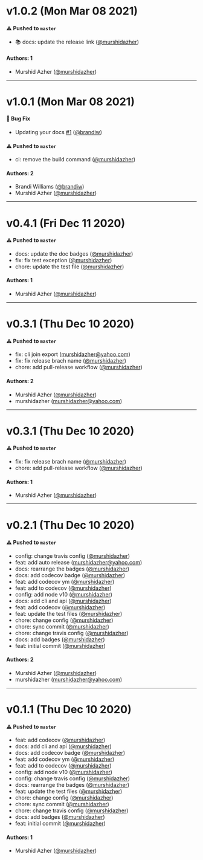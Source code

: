 # v1.0.2 (Mon Mar 08 2021)

#### ⚠️ Pushed to `master`

- :books: docs: update the release link ([@murshidazher](https://github.com/murshidazher))

#### Authors: 1

- Murshid Azher ([@murshidazher](https://github.com/murshidazher))

---

# v1.0.1 (Mon Mar 08 2021)

#### 🐛 Bug Fix

- Updating your docs [#1](https://github.com/murshidazher/snake-names/pull/1) ([@brandiw](https://github.com/brandiw))

#### ⚠️ Pushed to `master`

- ci: remove the build command ([@murshidazher](https://github.com/murshidazher))

#### Authors: 2

- Brandi Williams ([@brandiw](https://github.com/brandiw))
- Murshid Azher ([@murshidazher](https://github.com/murshidazher))

---

# v0.4.1 (Fri Dec 11 2020)

#### ⚠️ Pushed to `master`

- docs: update the doc badges ([@murshidazher](https://github.com/murshidazher))
- fix: fix test exception ([@murshidazher](https://github.com/murshidazher))
- chore: update the test file ([@murshidazher](https://github.com/murshidazher))

#### Authors: 1

- Murshid Azher ([@murshidazher](https://github.com/murshidazher))

---

# v0.3.1 (Thu Dec 10 2020)

#### ⚠️ Pushed to `master`

- fix: cli join export (murshidazher@yahoo.com)
- fix: fix release brach name ([@murshidazher](https://github.com/murshidazher))
- chore: add pull-release workflow ([@murshidazher](https://github.com/murshidazher))

#### Authors: 2

- Murshid Azher ([@murshidazher](https://github.com/murshidazher))
- murshidazher (murshidazher@yahoo.com)

---

# v0.3.1 (Thu Dec 10 2020)

#### ⚠️ Pushed to `master`

- fix: fix release brach name ([@murshidazher](https://github.com/murshidazher))
- chore: add pull-release workflow ([@murshidazher](https://github.com/murshidazher))

#### Authors: 1

- Murshid Azher ([@murshidazher](https://github.com/murshidazher))

---

# v0.2.1 (Thu Dec 10 2020)

#### ⚠️ Pushed to `master`

- config: change travis config ([@murshidazher](https://github.com/murshidazher))
- feat: add auto release (murshidazher@yahoo.com)
- docs: rearrange the badges ([@murshidazher](https://github.com/murshidazher))
- docs: add codecov badge ([@murshidazher](https://github.com/murshidazher))
- feat: add codecov ym ([@murshidazher](https://github.com/murshidazher))
- feat: add to codecov ([@murshidazher](https://github.com/murshidazher))
- config: add node v10 ([@murshidazher](https://github.com/murshidazher))
- docs: add cli and api ([@murshidazher](https://github.com/murshidazher))
- feat: add codecov ([@murshidazher](https://github.com/murshidazher))
- feat: update the test files ([@murshidazher](https://github.com/murshidazher))
- chore: change config ([@murshidazher](https://github.com/murshidazher))
- chore: sync commit ([@murshidazher](https://github.com/murshidazher))
- chore: change travis config ([@murshidazher](https://github.com/murshidazher))
- docs: add badges ([@murshidazher](https://github.com/murshidazher))
- feat: initial commit ([@murshidazher](https://github.com/murshidazher))

#### Authors: 2

- Murshid Azher ([@murshidazher](https://github.com/murshidazher))
- murshidazher (murshidazher@yahoo.com)

---

# v0.1.1 (Thu Dec 10 2020)

#### ⚠️ Pushed to `master`

- feat: add codecov ([@murshidazher](https://github.com/murshidazher))
- docs: add cli and api ([@murshidazher](https://github.com/murshidazher))
- docs: add codecov badge ([@murshidazher](https://github.com/murshidazher))
- feat: add codecov ym ([@murshidazher](https://github.com/murshidazher))
- feat: add to codecov ([@murshidazher](https://github.com/murshidazher))
- config: add node v10 ([@murshidazher](https://github.com/murshidazher))
- config: change travis config ([@murshidazher](https://github.com/murshidazher))
- docs: rearrange the badges ([@murshidazher](https://github.com/murshidazher))
- feat: update the test files ([@murshidazher](https://github.com/murshidazher))
- chore: change config ([@murshidazher](https://github.com/murshidazher))
- chore: sync commit ([@murshidazher](https://github.com/murshidazher))
- chore: change travis config ([@murshidazher](https://github.com/murshidazher))
- docs: add badges ([@murshidazher](https://github.com/murshidazher))
- feat: initial commit ([@murshidazher](https://github.com/murshidazher))

#### Authors: 1

- Murshid Azher ([@murshidazher](https://github.com/murshidazher))
